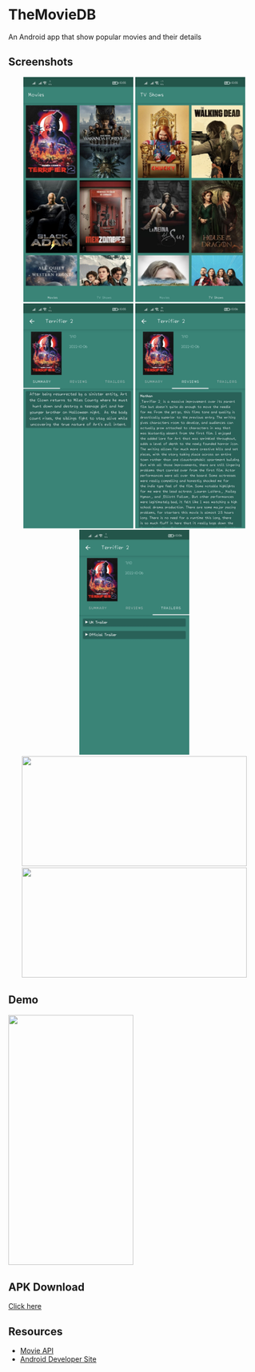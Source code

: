 # TheMovieDB
An Android app that show popular movies and their details

## Screenshots
<p align="center">
  <img src="Screenshots/Mob1.jpg" height="450" width="220">
  <img src="Screenshots/Mob2.jpg" height="450" width="220">
  <img src="Screenshots/Mob3.jpg" height="450" width="220">
  <img src="Screenshots/Mob4.jpg" height="450" width="220">
  <img src="Screenshots/Mob5.jpg" height="450" width="220">
  <img src="Screenshots/Tab1.jpg" height="220" width="450">
  <img src="Screenshots/Tab2.jpg" height="220" width="450">
</p>

## Demo
<p>
  <img src="Screenshots/Vid.m4v" height="500" width="250">
</p>

## APK Download
[Click here](https://drive.google.com/file/d/1S-ihmG-1T9eQ89OtrSjmKUi-PrLMa0js/view?usp=sharing)

## Resources

  - [Movie API](https://www.themoviedb.org/documentation/api)
  - [Android Developer Site](https://developer.android.com)
